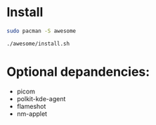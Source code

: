 # Install

``` sh
sudo pacman -S awesome

./awesome/install.sh
```

# Optional depandencies:
- picom
- polkit-kde-agent
- flameshot
- nm-applet
